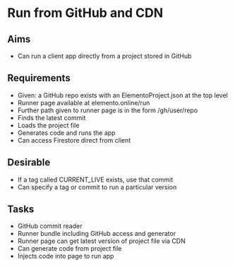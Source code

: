 Run from GitHub and CDN
=======================

Aims
----

- Can run a client app directly from a project stored in GitHub

Requirements
------------

- Given: a GitHub repo exists with an ElementoProject.json at the top level
- Runner page available at elemento.online/run
- Further path given to runner page is in the form /gh/user/repo
- Finds the latest commit
- Loads the project file
- Generates code and runs the app
- Can access Firestore direct from client

Desirable
---------

- If a tag called CURRENT_LIVE exists, use that commit
- Can specify a tag or commit to run a particular version

Tasks
-----

- GitHub commit reader
- Runner bundle including GitHub access and generator
- Runner page can get latest version of project file via CDN
- Can generate code from project file
- Injects code into page to run app